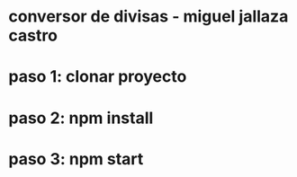 # conversor de divisas - miguel jallaza castro

# paso 1: clonar proyecto
# paso 2: npm install
# paso 3: npm start



